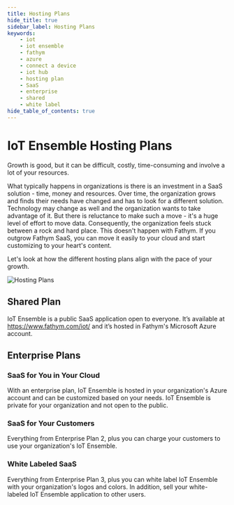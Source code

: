 ```yaml
---
title: Hosting Plans
hide_title: true
sidebar_label: Hosting Plans
keywords:
    - iot
    - iot ensemble
    - fathym
    - azure
    - connect a device
    - iot hub
    - hosting plan
    - SaaS
    - enterprise
    - shared
    - white label
hide_table_of_contents: true
---
```


# IoT Ensemble Hosting Plans

Growth is good, but it can be difficult, costly, time-consuming and involve a lot of your resources. 

What typically happens in organizations is there is an investment in a SaaS solution - time, money and resources. Over time, the organization grows and finds their needs have changed and has to look for a different solution. Technology may change as well and the organization wants to take advantage of it. But there is reluctance to make such a move - it's a huge level of effort to move data. Consequently, the organization feels stuck between a rock and hard place. This doesn't happen with Fathym. If you outgrow Fathym SaaS, you can move it easily to your cloud and start customizing to your heart's content.

Let's look at how the different hosting plans align with the pace of your growth.

![Hosting Plans](https://www.fathym.com/iot/img/isometric-iot-ensemble-lcu-whitelabel-white.png)

## Shared Plan 

IoT Ensemble is a public SaaS application open to everyone. It’s available at https://www.fathym.com/iot/ and it’s hosted in Fathym's Microsoft Azure account. 

## Enterprise Plans 

### SaaS for You in Your Cloud
With an enterprise plan, IoT Ensemble is hosted in your organization's Azure account and can be customized based on your needs. IoT Ensemble is private for your organization and not open to the public. 

### SaaS for Your Customers
Everything from Enterprise Plan 2, plus you can charge your customers to use your organization's IoT Ensemble. 

### White Labeled SaaS
Everything from Enterprise Plan 3, plus you can white label IoT Ensemble with your organization's logos and colors. In addition, sell your white-labeled IoT Ensemble application to other users. 